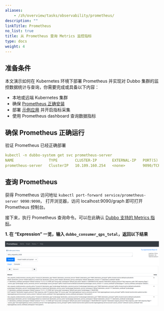 ```yaml
---
aliases:
    - /zh/overview/tasks/observability/prometheus/
description: ""
linkTitle: Prometheus
no_list: true
title: 从 Prometheus 查询 Metrics 监控指标
type: docs
weight: 4
---
```


## 准备条件

本文演示如何在 Kubernetes 环境下部署 Prometheus 并实现对 Dubbo 集群的监控数据统计与查询，你需要完成或具备以下内容：

* 本地或远端 Kubernetes 集群
* 确保 [Prometheus 正确安装](../../../reference/integrations/prometheus#kubernetes)
* 部署 [示例应用](https://github.com/apache/dubbo-samples/tree/master/4-governance/dubbo-samples-metrics-spring-boot) 并开启指标采集
* 使用 Prometheus dashboard 查询数据指标

## 确保 Prometheus 正确运行

验证 Prometheus 已经正确部署

```yaml
kubectl -n dubbo-system get svc prometheus-server
NAME                TYPE        CLUSTER-IP       EXTERNAL-IP   PORT(S)    AGE
prometheus-server   ClusterIP   10.109.160.254   <none>        9090/TCP   4m
```

## 查询 Prometheus

获得 Prometheus 访问地址 `kubectl port-forward service/prometheus-server 9090:9090`，
打开浏览器，访问 localhost:9090/graph 即可打开 Prometheus 控制台。

接下来，执行 Prometheus 查询命令。可以在此确认 [Dubbo 支持的 Metrics 指标](../../../reference/proposals/metrics/)。

**1. 在 “Expression” 一览，输入 `dubbo_consumer_qps_total`，返回以下结果**

![img](/imgs/v3/tasks/observability/prometheus.png)
